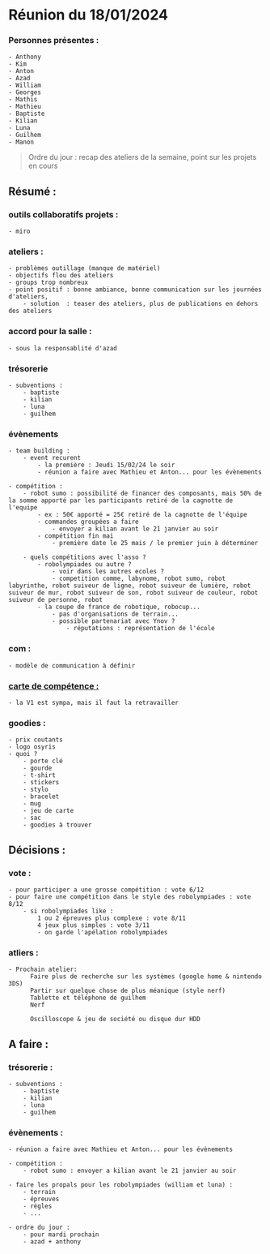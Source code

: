# Réunion du 18/01/2024

### Personnes présentes : 

    - Anthony
    - Kim
    - Anton
    - Azad
    - William
    - Georges
    - Mathis
    - Mathieu
    - Baptiste
    - Kilian
    - Luna
    - Guilhem
    - Manon

> Ordre du jour : recap des ateliers de la semaine, point sur les projets en cours

## Résumé : 

### outils collaboratifs projets :
    - miro 


### ateliers :
    - problèmes outillage (manque de matériel)
    - objectifs flou des ateliers
    - groups trop nombreux
    - point positif : bonne ambiance, bonne communication sur les journées d'ateliers, 
        - solution  : teaser des ateliers, plus de publications en dehors des ateliers
    
### accord pour la salle :
    - sous la responsablité d'azad

### trésorerie
    - subventions :
        - baptiste
        - kilian
        - luna
        - guilhem

### évènements 
    - team building :
        - event recurent
            - la première : Jeudi 15/02/24 le soir 
            - réunion a faire avec Mathieu et Anton... pour les évènements 

    - compétition :
        - robot sumo : possibilité de financer des composants, mais 50% de la somme apporté par les participants retiré de la cagnotte de l'equipe
            - ex : 50€ apporté = 25€ retiré de la cagnotte de l'équipe 
            - commandes groupées a faire
                - envoyer a kilian avant le 21 janvier au soir 
            - compétition fin mai 
                - première date le 25 mais / le premier juin à déterminer

        - quels compétitions avec l'asso ?
            - robolympiades ou autre ?
                - voir dans les autres ecoles ?
                - competition comme, labynome, robot sumo, robot labyrinthe, robot suiveur de ligne, robot suiveur de lumière, robot suiveur de mur, robot suiveur de son, robot suiveur de couleur, robot suiveur de personne, robot
            - la coupe de france de robotique, robocup...
                - pas d'organisations de terrain...
                - possible partenariat avec Ynov ?
                    - réputations : représentation de l'école  

### com :
    - modèle de communication à définir

### [carte de compétence :](Images/imageMemberID.png) 
    - la V1 est sympa, mais il faut la retravailler

### goodies :
    - prix coutants 
    - logo osyris
    - quoi ?
        - porte clé
        - gourde
        - t-shirt
        - stickers
        - stylo
        - bracelet
        - mug
        - jeu de carte
        - sac
        - goodies à trouver

## Décisions : 

### vote :
    - pour participer a une grosse compétition : vote 6/12
    - pour faire une compétition dans le style des robolympiades : vote 8/12 
        - si robolympiades like :
            1 ou 2 épreuves plus complexe : vote 8/11
            4 jeux plus simples : vote 3/11
            - on garde l'apélation robolympiades

### atliers :
    - Prochain atelier:
          Faire plus de recherche sur les systèmes (google home & nintendo 3DS)
          Partir sur quelque chose de plus méanique (style nerf)
          Tablette et téléphone de guilhem
          Nerf

          Oscilloscope & jeu de société ou disque dur HDD

## A faire : 

### trésorerie :
    - subventions :
        - baptiste
        - kilian
        - luna
        - guilhem

### évènements :
    - réunion a faire avec Mathieu et Anton... pour les évènements 

    - compétition :
        - robot sumo : envoyer a kilian avant le 21 janvier au soir 

    - faire les propals pour les robolympiades (william et luna) :
        - terrain
        - épreuves
        - règles
        - ...

    - ordre du jour :
        - pour mardi prochain
        - azad + anthony